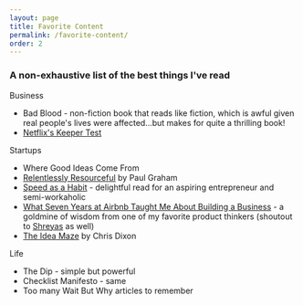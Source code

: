 ```yaml
---
layout: page
title: Favorite Content
permalink: /favorite-content/
order: 2
---
```


### A non-exhaustive list of the best things I've read

Business
- Bad Blood - non-fiction book that reads like fiction, which is awful given real people's lives were affected...but makes for quite a thrilling book!
- [Netflix's Keeper Test](https://gudtv.medium.com/netflixs-keeper-test-is-the-secret-to-a-successful-workforce-ce07420285a0)

Startups
- Where Good Ideas Come From
- [Relentlessly Resourceful](http://www.paulgraham.com/relres.html) by Paul Graham
- [Speed as a Habit](https://review.firstround.com/speed-as-a-habit) - delightful read for an aspiring entrepreneur and semi-workaholic
- [What Seven Years at Airbnb Taught Me About Building a Business](https://marker.medium.com/what-seven-years-at-airbnb-taught-me-about-building-a-company-e1d035d49c56) - a goldmine of wisdom from one of my favorite product thinkers (shoutout to [Shreyas](https://twitter.com/shreyas) as well)
- [The Idea Maze](https://cdixon.org/2013/08/04/the-idea-maze) by Chris Dixon

Life
- The Dip - simple but powerful
- Checklist Manifesto - same
- Too many Wait But Why articles to remember
